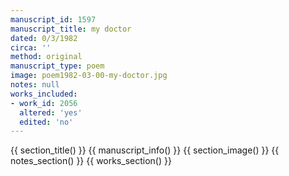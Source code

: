 ```yaml
---
manuscript_id: 1597
manuscript_title: my doctor
dated: 0/3/1982
circa: ''
method: original
manuscript_type: poem
image: poem1982-03-00-my-doctor.jpg
notes: null
works_included:
- work_id: 2056
  altered: 'yes'
  edited: 'no'
---
```


{{ section_title() }}
{{ manuscript_info() }}
{{ section_image() }}
{{ notes_section() }}
{{ works_section() }}
